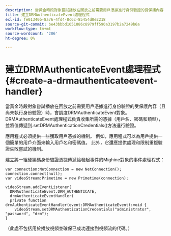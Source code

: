 ```yaml
---
description: 當黃金時段對象嘗試播放在回放之前需要用戶憑據進行身份驗證的受保護內容（且尚未執行身份驗證）時，會調度DRMAuthenticateEvent對象。 DRMAuthenticateEvent處理程式負責收集所需的憑據（用戶名、密碼和類型），並將值傳遞到.setDRMAuthenticationCredentials()方法進行驗證。
title: 建立DRMAuthenticateEvent處理程式
exl-id: fe01340b-8a76-4fd4-8c6c-85454d0e2218
source-git-commit: be43bbbd1051886c8979ff590a3197b2a7249b6a
workflow-type: tm+mt
source-wordcount: '206'
ht-degree: 0%

---
```


# 建立DRMAuthenticateEvent處理程式{#create-a-drmauthenticateevent-handler}

當黃金時段對象嘗試播放在回放之前需要用戶憑據進行身份驗證的受保護內容（且尚未執行身份驗證）時，會調度DRMAuthenticateEvent對象。 DRMAuthenticateEvent處理程式負責收集所需的憑據（用戶名、密碼和類型），並將值傳遞到.setDRMAuthenticationCredentials()方法進行驗證。

應用程式必須提供一些獲取用戶憑據的機制。 例如，應用程式可以為用戶提供一個簡單的用戶介面來輸入用戶名和密碼值。 此外，它還應提供處理和限制重複驗證失敗嘗試的機制。

建立將一組硬編碼身份驗證憑據傳遞給發起事件的Mighine對象的事件處理程式：

```
var connection:NetConnection = new NetConnection();  
connection.connect(null);  
var videoStream:Primetime = new Primetime(connection);  
 
videoStream.addEventListener( 
  DRMAuthenticateEvent.DRM_AUTHENTICATE,  
  drmAuthenticateEventHandler)  
  private function drmAuthenticateEventHandler(event:DRMAuthenticateEvent):void {  
    videoStream.setDRMAuthenticationCredentials("administrator", "password", "drm");  
} 
```

（此處不包括用於播放視頻並確保已成功連接到視頻流的代碼。）
